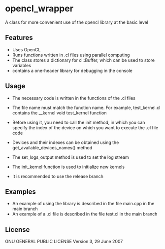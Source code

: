 # opencl_wrapper
A class for more convenient use of the openсl library at the basic level


## Features
- Uses OpenCL
- Runs functions written in .cl files using parallel computing
- The class stores a dictionary for cl::Buffer, which can be used to store variables
- contains a one-header library for debugging in the console


## Usage
- The necessary code is written in the functions of the .cl files
- The file name must match the function name. For example, test_kernel.cl contains the __kernel void test_kernel function
- Before using it, you need to call the init method, in which you can specify the index of the device on which you want to execute the .cl file code
- Devices and their indexes can be obtained using the get_available_devices_names() method
- The set_logs_output method is used to set the log stream
- The init_kernel function is used to initialize new kernels

- It is recommended to use the release branch 


## Examples
- An example of using the library is described in the file main.cpp in the main branch
- An example of a .cl file is described in the file test.cl in the main branch


## License
GNU GENERAL PUBLIC LICENSE Version 3, 29 June 2007